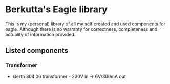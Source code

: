 # Berkutta's Eagle library

This is my (personal) library of all my self created and used components for eagle. Although there is no warranty for correctness, completeness and actuality of information provided.


## Listed components

### Transformer
- Gerth 304.06 transformer - 230V in -> 6V/300mA out 
